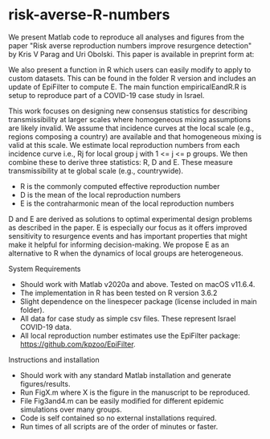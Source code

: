 # risk-averse-R-numbers

We present Matlab code to reproduce all analyses and figures from the paper "Risk averse reproduction numbers improve resurgence detection" by Kris V Parag and Uri Obolski. This paper is available in preprint form at:

We also present a function in R which users can easily modify to apply to custom datasets. This can be found in the folder R version and includes an update of EpiFilter to compute E. The main function empiricalEandR.R is setup to reproduce part of a COVID-19 case study in Israel.

This work focuses on designing new consensus statistics for describing transmissibility at larger scales where homogeneous mixing assumptions are likely invalid. We assume that incidence curves at the local scale (e.g., regions composing a country) are available and that homogeneous mixing is valid at this scale. We estimate local reproduction numbers from each incidence curve i.e., Rj for local group j with 1 <= j <= p groups. We then combine these to derive three statistics: R, D and E. These measure transmissibility at te global scale (e.g., countrywide).

- R is the commonly computed effective reproduction number
- D is the mean of the local reproduction numbers
- E is the contraharmonic mean of the local reproduction numbers

D and E are derived as solutions to optimal experimental design problems as described in the paper. E is especially our focus as it offers improved sensitivity to resurgence events and has important properties that might make it helpful for informing decision-making. We propose E as an alternative to R when the dynamics of local groups are heterogeneous.

System Requirements
- Should work with Matlab v2020a and above. Tested on macOS v11.6.4.
- The implementation in R has been tested on R version 3.6.2
- Slight dependence on the linespecer package (license included in main folder).
- All data for case study as simple csv files. These represent Israel COVID-19 data.
- All local reproduction number estimates use the EpiFilter package: https://github.com/kpzoo/EpiFilter.

Instructions and installation
- Should work with any standard Matlab installation and generate figures/results.
- Run FigX.m where X is the figure in the manuscript to be reproduced.
- File Fig3and4.m can be easily modified for different epidemic simulations over many groups.
- Code is self contained so no external installations required.
- Run times of all scripts are of the order of minutes or faster.


